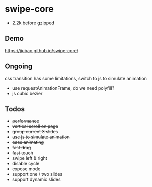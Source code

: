 # swipe-core
* 2.2k before gzipped

## Demo
https://jiubao.github.io/swipe-core/

## Ongoing
css transition has some limitations, switch to js to simulate animation

* use requestAnimationFrame, do we need polyfill?
* js cubic bezier

## Todos
* ~~performance~~
* ~~vertical scroll on page~~
* ~~group current 3 slides~~
* ~~use js to simulate animation~~
* ~~ease animating~~
* ~~fast drag~~
* ~~fast touch~~
* swipe left & right
* disable cycle
* expose mode
* support one / two slides
* support dynamic slides
